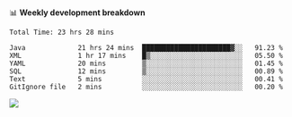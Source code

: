 

📊 **Weekly development breakdown**
<!--START_SECTION:waka-->

```text
Total Time: 23 hrs 28 mins

Java             21 hrs 24 mins  ██████████████████████▓░░   91.23 %
XML              1 hr 17 mins    █▒░░░░░░░░░░░░░░░░░░░░░░░   05.50 %
YAML             20 mins         ▒░░░░░░░░░░░░░░░░░░░░░░░░   01.45 %
SQL              12 mins         ▒░░░░░░░░░░░░░░░░░░░░░░░░   00.89 %
Text             5 mins          ░░░░░░░░░░░░░░░░░░░░░░░░░   00.41 %
GitIgnore file   2 mins          ░░░░░░░░░░░░░░░░░░░░░░░░░   00.20 %
```

<!--END_SECTION:waka-->

<p align="left" dir="auto">
  <a href="#">
    <img src="https://github-readme-stats.vercel.app/api?username=JiHongYuan&show_icons=true&inc">
  </a>
</p>
